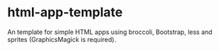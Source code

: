 html-app-template
=================

An template for simple HTML apps using broccoli, Bootstrap, less and sprites (GraphicsMagick is required).
